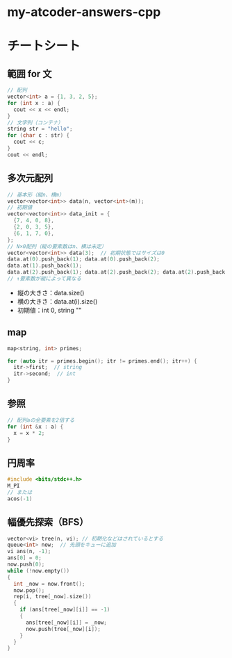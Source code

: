 # my-atcoder-answers-cpp

# チートシート

## 範囲 for 文

```c++
// 配列
vector<int> a = {1, 3, 2, 5};
for (int x : a) {
  cout << x << endl;
}
// 文字列（コンテナ）
string str = "hello";
for (char c : str) {
  cout << c;
}
cout << endl;
```

## 多次元配列

```c++
// 基本形（縦n、横m）
vector<vector<int>> data(n, vector<int>(m));
// 初期値
vector<vector<int>> data_init = {
  {7, 4, 0, 8},
  {2, 0, 3, 5},
  {6, 1, 7, 0},
};
// N×0配列（縦の要素数はn、横は未定）
vector<vector<int>> data(3);  // 初期状態ではサイズは0
data.at(0).push_back(1); data.at(0).push_back(2);
data.at(1).push_back(1);
data.at(2).push_back(1); data.at(2).push_back(2); data.at(2).push_back(1);
// ↑要素数が縦によって異なる

```

- 縦の大きさ：data.size()
- 横の大きさ：data.at(i).size()
- 初期値：int 0, string ""

## map

```c++
map<string, int> primes;

for (auto itr = primes.begin(); itr != primes.end(); itr++) {
  itr->first;  // string
  itr->second;  // int
}
```


## 参照

```c++
// 配列aの全要素を2倍する
for (int &x : a) {
  x = x * 2;
}
```

## 円周率

```c++
#include <bits/stdc++.h>
M_PI
// または
acos(-1)
```

## 幅優先探索（BFS）
```C++
vector<vi> tree(n, vi); // 初期化などはされているとする
queue<int> now;  // 先頭をキューに追加
vi ans(n, -1);
ans[0] = 0;
now.push(0);
while (!now.empty())
{
  int _now = now.front();
  now.pop();
  rep(i, tree[_now].size())
  {
    if (ans[tree[_now][i]] == -1)
    {
      ans[tree[_now][i]] = _now;
      now.push(tree[_now][i]);
    }
  }
}
```
